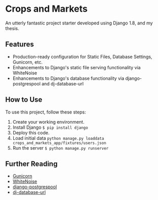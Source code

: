 # Crops and Markets

An utterly fantastic project starter developed using Django 1.8, and my thesis.

## Features

- Production-ready configuration for Static Files, Database Settings, Gunicorn, etc.
- Enhancements to Django's static file serving functionality via WhiteNoise
- Enhancements to Django's database functionality via django-postgrespool and dj-database-url

## How to Use

To use this project, follow these steps:

1. Create your working environment.
2. Install Django
    `$ pip install django`
3. Deploy this code.
4. Load initial data
    `python manage.py loaddata crops_and_markets_app/fixtures/users.json`
4. Run the server
    `$ python manage.py runserver`

## Further Reading

- [Gunicorn](https://warehouse.python.org/project/gunicorn/)
- [WhiteNoise](https://warehouse.python.org/project/whitenoise/)
- [django-postgrespool](https://warehouse.python.org/project/django-postgrespool/)
- [dj-database-url](https://warehouse.python.org/project/dj-database-url/)
